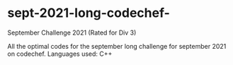 # sept-2021-long-codechef-
September Challenge 2021 (Rated for Div 3)

All the optimal codes for the september long challenge for september 2021 on codechef.
Languages used: C++
